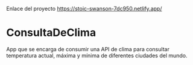 Enlace del proyecto
https://stoic-swanson-7dc950.netlify.app/

# ConsultaDeClima
App que se encarga de consumir una API de clima para consultar temperatura actual, máxima y mínima de diferentes ciudades del mundo.
